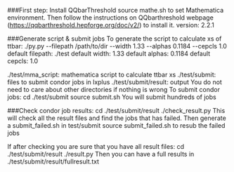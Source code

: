 ###First step: Install QQbarThreshold
source mathe.sh
to set Mathematica environment.
Then follow the instructions on QQbarthreshold webpage (https://qqbarthreshold.hepforge.org/doc/v2/) to install it.
version: 2.2.1

###Generate script & submit jobs
To generate the script to calculate xs of ttbar:
./py.py --filepath /path/to/dir --width 1.33 --alphas 0.1184 --cepcls 1.0
default filepath: ./test
default width: 1.33
default alphas: 0.1184
default cepcls: 1.0

./test/mma_script: mathematica script to calculate ttbar xs
./test/submit: files to submit condor jobs in lxplus
./test/submit/result: output
You do not need to care about other directories if nothing is wrong
To submit condor jobs:
cd ./test/submit
source submit.sh
You will submit hundreds of jobs

###Check condor job results:
cd ./test/submit/result
./check_result.py
This will check all the result files and find the jobs that has failed.
Then generate a submit_failed.sh in test/submit
source submit_failed.sh
to resub the failed jobs

If after checking you are sure that you have all result files:
cd ./test/submit/result
./result.py
Then you can have a full results in  ./test/submit/result/fullresult.txt
